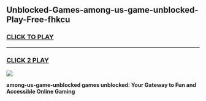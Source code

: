 
## Unblocked-Games-among-us-game-unblocked-Play-Free-fhkcu
<h3>
<a href="https://premium76.site?title=among-us-game-unblocked&ref=21A">CLICK TO PLAY</a></h3>
<hr>

<h3>
<a href="https://premium76.site?title=among-us-game-unblocked&ref=21A">CLICK 2 PLAY</a>
  
</h3>

<a href="https://premium76.site?title=among-us-game-unblocked&ref=21A"><img src="https://clearcache.store/games.png"></a>


**among-us-game-unblocked games unblocked: Your Gateway to Fun and Accessible Online Gaming**
